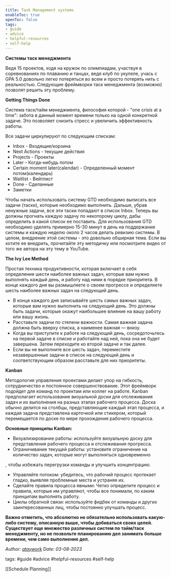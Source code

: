 ```yaml
---
title: Task Management systems
enableToc: true
openToc: false
tags:
- guide 
- advice
- helpful-resources
- self-help
---
```


**Системы таск менеджмента**

Ведя 15 проектов, ходя на кружок по олимпиадам, участвуя в соревнованиях по плаванию и танцах, ведя клуб по укулеле, учась с GPA 5.0 довольно легко потеряться во всем и просто потерять нить с реальностью. Следующие фреймворки таск менеджмента (возможно) позволят решить эту проблему.

**Getting Things Done**

Система таск/тайм менеджмента, философия которой - "one crisis at a time": забота в данный момент времени только на одной конкретной задаче. Это позволяет снизить стресс и увеличить эффективность работы.

Все задачи циркулируют по следующим спискам:
- Inbox - Входящие/корзина
- Next Actions - текущие действия
- Projects - Проекты
- Later - Когда-нибудь потом
- Certain moment later(calendar) - Определенный момент потом(календарь)
- Waitlist - Вейтлист
- Done - Сделанные
- Заметки

Чтобы начать использовать систему GTD необходимо выписать все задачи (таски), которые необходимо выполнить. Дальше, убрав ненужные задачи, все эти таски попадают в список Inbox. Теперь вы должны прогнать каждую задачу по некоторому циклу, дабы определить в какой список ее поставить. Для использования GTD необходимо уделять примерно 15-30 минут в день на поддержание системы и каждую неделю около 2 часов делать ревизию системы. В целом, внедрение этой системы - это довольно обширная тема. Если вы хотите ее внедрить, прочитайте эту методичку или посмотрите видео от того же автора на эту тему в YouTube.

**The Ivy Lee Method**

Простая техника продуктивности, которая включает в себя определение шести наиболее важных задач, которые вам нужно выполнять каждый день, и работу над ними в порядке приоритета. В конце каждого дня вы размышляете о своем прогрессе и определяете шесть наиболее важных задач на следующий день.

- В конце каждого дня записывайте шесть самых важных задач, которые вам нужно выполнить на следующий день. Это должны быть задачи, которые окажут наибольшее влияние на вашу работу или вашу жизнь.
- Расставьте задачи по степени важности. Самая важная задача должна быть вверху списка, а наименее важная — внизу.
- Когда вы приступите к работе на следующий день, сосредоточьтесь на первой задаче в списке и работайте над ней, пока она не будет завершена. Затем переходите ко второй задаче и так далее.
- Если вы не выполните все шесть задач, переместите незавершенные задачи в список на следующий день и соответствующим образом расставьте для них приоритеты.

**Kanban**

Методология управления проектами делает упор на гибкость, сотрудничество и постоянное совершенствование. Этот фреймворк подойдет для команд по проектам или коллег на работе. Kanban предполагает использование визуальной доски для отслеживания задач и их выполнения на разных этапах рабочего процесса. Доска обычно делится на столбцы, представляющие каждый этап процесса, и каждая задача представлена карточкой или стикером, который перемещается по доске по мере прохождения рабочего процесса.

**Основные принципы Kanban:**
- Визуализирование работы: используйте визуальную доску для представления рабочего процесса и отслеживания прогресса.
- Ограничивание текущей работы: установите ограничение на количество задач, которые могут выполняться одновременно

, чтобы избежать перегрузки команды и улучшить концентрацию.
- Управляйте потоком: убедитесь, что рабочий процесс протекает гладко, выявляя проблемные места и устраняя их.
- Сделайте правила процесса явными: Четко определите процесс и правила, которые им управляют, чтобы все понимали, по каким принципам выполнять работу.
- Циклы обратной связи: используйте фидбек от команды и других заинтересованных лиц, чтобы постоянно улучшать процесс.

**Важно отметить, что абсолютно не обязательно использовать какую-либо систему, описанную выше, чтобы добиваться своих целей. Существует еще множество различных систем по тайм/таск менеджменту, но не позвольте планированию дел занимать больше времени, чем само выполнение дел.**

*Author: [ataywork](https://t.me/ataywork)*
*Date: 03-08-2023*

tags:
#guide 
#advice
#helpful-resources
#self-help

[[Schedule Planning]]


